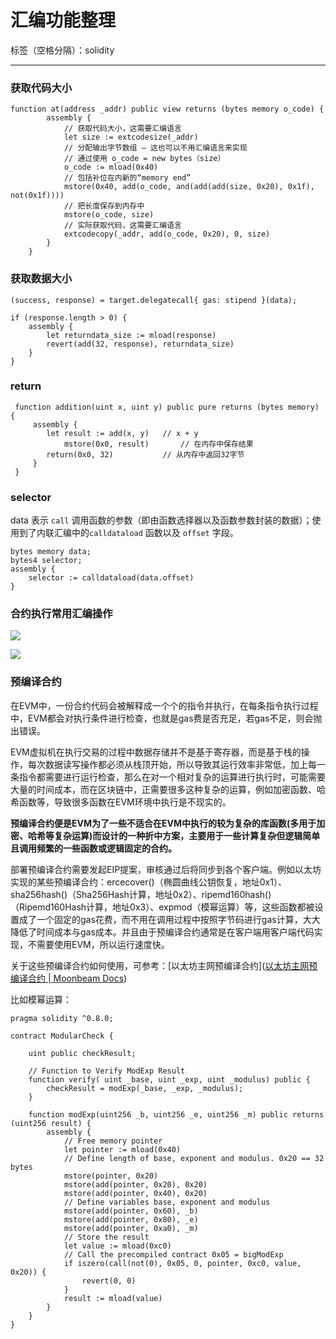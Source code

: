 # 汇编功能整理

标签（空格分隔）：solidity

------

### 获取代码大小

```solidity
function at(address _addr) public view returns (bytes memory o_code) {
        assembly {
            // 获取代码大小，这需要汇编语言
            let size := extcodesize(_addr)
            // 分配输出字节数组 – 这也可以不用汇编语言来实现
            // 通过使用 o_code = new bytes（size）
            o_code := mload(0x40)
            // 包括补位在内新的“memory end”
            mstore(0x40, add(o_code, and(add(add(size, 0x20), 0x1f), not(0x1f))))
            // 把长度保存到内存中
            mstore(o_code, size)
            // 实际获取代码，这需要汇编语言
            extcodecopy(_addr, add(o_code, 0x20), 0, size)
        }
    }
```

### 获取数据大小

```sol
(success, response) = target.delegatecall{ gas: stipend }(data);

if (response.length > 0) {
    assembly {
        let returndata_size := mload(response)
        revert(add(32, response), returndata_size)
    }
}
```

### return

```solidity
 function addition(uint x, uint y) public pure returns (bytes memory) {
     assembly {
        let result := add(x, y)   // x + y
            mstore(0x0, result)       // 在内存中保存结果
        return(0x0, 32)           // 从内存中返回32字节
     }
 }
```

### selector

data 表示 `call` 调用函数的参数（即由函数选择器以及函数参数封装的数据）；使用到了内联汇编中的`calldataload` 函数以及 `offset` 字段。

```sol
bytes memory data;
bytes4 selector;
assembly {
    selector := calldataload(data.offset)
}
```

### 合约执行常用汇编操作

![](https://cdn.nlark.com/yuque/0/2021/png/1413452/1622170458463-3b88c55b-50e0-4b0c-bb52-4fc1e8830afd.png)

![](https://cdn.nlark.com/yuque/0/2021/png/1413452/1622170499917-e67b7af2-2155-4a08-9087-4d9b1fccb516.png)

### 预编译合约

在EVM中，一份合约代码会被解释成一个个的指令并执行，在每条指令执行过程中，EVM都会对执行条件进行检查，也就是gas费是否充足，若gas不足，则会抛出错误。

EVM虚拟机在执行交易的过程中数据存储并不是基于寄存器，而是基于栈的操作，每次数据读写操作都必须从栈顶开始，所以导致其运行效率非常低，加上每一条指令都需要进行运行检查，那么在对一个相对复杂的运算进行执行时，可能需要大量的时间成本，而在区块链中，正需要很多这种复杂的运算，例如加密函数、哈希函数等，导致很多函数在EVM环境中执行是不现实的。

**预编译合约便是EVM为了一些不适合在EVM中执行的较为复杂的库函数(多用于加密、哈希等复杂运算)而设计的一种折中方案，主要用于一些计算复杂但逻辑简单且调用频繁的一些函数或逻辑固定的合约。**

部署预编译合约需要发起EIP提案，审核通过后将同步到各个客户端。例如以太坊实现的某些预编译合约：ercecover()（椭圆曲线公钥恢复，地址0x1）、sha256hash()（Sha256Hash计算，地址0x2）、ripemd160hash()（Ripemd160Hash计算，地址0x3）、expmod（模幂运算）等，这些函数都被设置成了一个固定的gas花费，而不用在调用过程中按照字节码进行gas计算，大大降低了时间成本与gas成本。并且由于预编译合约通常是在客户端用客户端代码实现，不需要使用EVM，所以运行速度快。

关于这些预编译合约如何使用，可参考：[以太坊主网预编译合约]([以太坊主网预编译合约 | Moonbeam Docs](https://docs.moonbeam.network/cn/builders/pallets-precompiles/precompiles/eth-mainnet/))

比如模幂运算：

```solidity
pragma solidity ^0.8.0;

contract ModularCheck {

    uint public checkResult;

    // Function to Verify ModExp Result
    function verify( uint _base, uint _exp, uint _modulus) public {
        checkResult = modExp(_base, _exp, _modulus);
    }

    function modExp(uint256 _b, uint256 _e, uint256 _m) public returns (uint256 result) {
        assembly {
            // Free memory pointer
            let pointer := mload(0x40)
            // Define length of base, exponent and modulus. 0x20 == 32 bytes
            mstore(pointer, 0x20)
            mstore(add(pointer, 0x20), 0x20)
            mstore(add(pointer, 0x40), 0x20)
            // Define variables base, exponent and modulus
            mstore(add(pointer, 0x60), _b)
            mstore(add(pointer, 0x80), _e)
            mstore(add(pointer, 0xa0), _m)
            // Store the result
            let value := mload(0xc0)
            // Call the precompiled contract 0x05 = bigModExp
            if iszero(call(not(0), 0x05, 0, pointer, 0xc0, value, 0x20)) {
                revert(0, 0)
            }
            result := mload(value)
        }
    }
}
```
